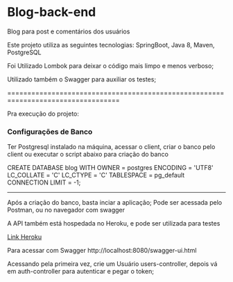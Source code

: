 # Blog-back-end
Blog para post e comentários dos usuários

Este projeto utiliza as seguintes tecnologias:
SpringBoot,
Java 8,
Maven,
PostgreSQL


Foi Utilizado Lombok para deixar o código mais limpo e menos verboso;


Utilizado também o Swagger para auxiliar os testes;

==================================================================================

Pra execução do projeto:

<h3>Configurações de Banco</h3>
Ter Postgresql instalado na máquina, acessar o client, criar o banco pelo client ou 
executar o script abaixo para criação do banco

CREATE DATABASE blog
    WITH 
    OWNER = postgres
    ENCODING = 'UTF8'
    LC_COLLATE = 'C'
    LC_CTYPE = 'C'
    TABLESPACE = pg_default
    CONNECTION LIMIT = -1;
    
----------------------------------------------------

Após a criação do banco, basta inciar a aplicação;
Pode ser acessada pelo Postman, ou no navegador com swagger

    
A API também está hospedada no Heroku, e pode ser utilizada para testes

<a href="https://app-blog-back-end.herokuapp.com/swagger-ui.html">Link Heroku</a> 


Para acessar com Swagger http://localhost:8080/swagger-ui.html

Acessando pela primeira vez, crie um Usuário users-controller, depois vá em auth-controller para autenticar e pegar o token; 



